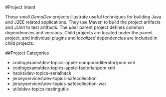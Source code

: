 #Project Intent

These small _DemoDev_ projects illustrate useful techniques for building Java and J2EE related applications.  They use Maven to build the project artifacts and JUnit to test artifacts.  The _uber_ parent project defines common dependencies and versions. Child projects are located under the parent project, and individual plugins and _localized_ dependencies are included in child projects.

##Project Categories

- codingexams\dev-topics-apple-compounditerator\pom.xml
- codingexams\dev-topics-apple-factorial\pom.xml
- hacks\dev-topics-serialhack
- jerseyservices\dev-topics-safecollection
- jerseyservices\dev-topics-safecollection-war
- utils\dev-topics-testingutils
